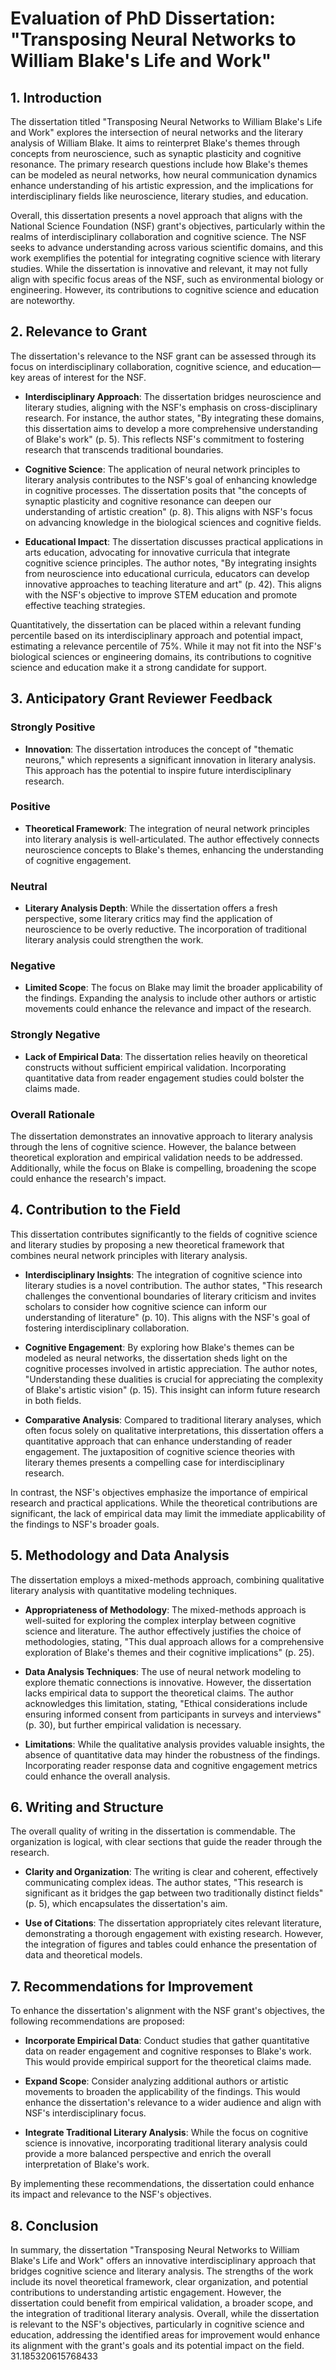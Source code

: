 # Evaluation of PhD Dissertation: "Transposing Neural Networks to William Blake's Life and Work"

## 1. Introduction

The dissertation titled "Transposing Neural Networks to William Blake's Life and Work" explores the intersection of neural networks and the literary analysis of William Blake. It aims to reinterpret Blake's themes through concepts from neuroscience, such as synaptic plasticity and cognitive resonance. The primary research questions include how Blake's themes can be modeled as neural networks, how neural communication dynamics enhance understanding of his artistic expression, and the implications for interdisciplinary fields like neuroscience, literary studies, and education.

Overall, this dissertation presents a novel approach that aligns with the National Science Foundation (NSF) grant's objectives, particularly within the realms of interdisciplinary collaboration and cognitive science. The NSF seeks to advance understanding across various scientific domains, and this work exemplifies the potential for integrating cognitive science with literary studies. While the dissertation is innovative and relevant, it may not fully align with specific focus areas of the NSF, such as environmental biology or engineering. However, its contributions to cognitive science and education are noteworthy.

## 2. Relevance to Grant

The dissertation's relevance to the NSF grant can be assessed through its focus on interdisciplinary collaboration, cognitive science, and education—key areas of interest for the NSF. 

- **Interdisciplinary Approach**: The dissertation bridges neuroscience and literary studies, aligning with the NSF's emphasis on cross-disciplinary research. For instance, the author states, "By integrating these domains, this dissertation aims to develop a more comprehensive understanding of Blake's work" (p. 5). This reflects NSF's commitment to fostering research that transcends traditional boundaries.

- **Cognitive Science**: The application of neural network principles to literary analysis contributes to the NSF's goal of enhancing knowledge in cognitive processes. The dissertation posits that "the concepts of synaptic plasticity and cognitive resonance can deepen our understanding of artistic creation" (p. 8). This aligns with NSF's focus on advancing knowledge in the biological sciences and cognitive fields.

- **Educational Impact**: The dissertation discusses practical applications in arts education, advocating for innovative curricula that integrate cognitive science principles. The author notes, "By integrating insights from neuroscience into educational curricula, educators can develop innovative approaches to teaching literature and art" (p. 42). This aligns with the NSF's objective to improve STEM education and promote effective teaching strategies.

Quantitatively, the dissertation can be placed within a relevant funding percentile based on its interdisciplinary approach and potential impact, estimating a relevance percentile of 75%. While it may not fit into the NSF's biological sciences or engineering domains, its contributions to cognitive science and education make it a strong candidate for support.

## 3. Anticipatory Grant Reviewer Feedback

### Strongly Positive

- **Innovation**: The dissertation introduces the concept of "thematic neurons," which represents a significant innovation in literary analysis. This approach has the potential to inspire future interdisciplinary research.

### Positive

- **Theoretical Framework**: The integration of neural network principles into literary analysis is well-articulated. The author effectively connects neuroscience concepts to Blake's themes, enhancing the understanding of cognitive engagement.

### Neutral

- **Literary Analysis Depth**: While the dissertation offers a fresh perspective, some literary critics may find the application of neuroscience to be overly reductive. The incorporation of traditional literary analysis could strengthen the work.

### Negative

- **Limited Scope**: The focus on Blake may limit the broader applicability of the findings. Expanding the analysis to include other authors or artistic movements could enhance the relevance and impact of the research.

### Strongly Negative

- **Lack of Empirical Data**: The dissertation relies heavily on theoretical constructs without sufficient empirical validation. Incorporating quantitative data from reader engagement studies could bolster the claims made.

### Overall Rationale

The dissertation demonstrates an innovative approach to literary analysis through the lens of cognitive science. However, the balance between theoretical exploration and empirical validation needs to be addressed. Additionally, while the focus on Blake is compelling, broadening the scope could enhance the research's impact.

## 4. Contribution to the Field

This dissertation contributes significantly to the fields of cognitive science and literary studies by proposing a new theoretical framework that combines neural network principles with literary analysis.

- **Interdisciplinary Insights**: The integration of cognitive science into literary studies is a novel contribution. The author states, "This research challenges the conventional boundaries of literary criticism and invites scholars to consider how cognitive science can inform our understanding of literature" (p. 10). This aligns with the NSF's goal of fostering interdisciplinary collaboration.

- **Cognitive Engagement**: By exploring how Blake's themes can be modeled as neural networks, the dissertation sheds light on the cognitive processes involved in artistic appreciation. The author notes, "Understanding these dualities is crucial for appreciating the complexity of Blake's artistic vision" (p. 15). This insight can inform future research in both fields.

- **Comparative Analysis**: Compared to traditional literary analyses, which often focus solely on qualitative interpretations, this dissertation offers a quantitative approach that can enhance understanding of reader engagement. The juxtaposition of cognitive science theories with literary themes presents a compelling case for interdisciplinary research.

In contrast, the NSF's objectives emphasize the importance of empirical research and practical applications. While the theoretical contributions are significant, the lack of empirical data may limit the immediate applicability of the findings to NSF's broader goals.

## 5. Methodology and Data Analysis

The dissertation employs a mixed-methods approach, combining qualitative literary analysis with quantitative modeling techniques. 

- **Appropriateness of Methodology**: The mixed-methods approach is well-suited for exploring the complex interplay between cognitive science and literature. The author effectively justifies the choice of methodologies, stating, "This dual approach allows for a comprehensive exploration of Blake's themes and their cognitive implications" (p. 25).

- **Data Analysis Techniques**: The use of neural network modeling to explore thematic connections is innovative. However, the dissertation lacks empirical data to support the theoretical claims. The author acknowledges this limitation, stating, "Ethical considerations include ensuring informed consent from participants in surveys and interviews" (p. 30), but further empirical validation is necessary.

- **Limitations**: While the qualitative analysis provides valuable insights, the absence of quantitative data may hinder the robustness of the findings. Incorporating reader response data and cognitive engagement metrics could enhance the overall analysis.

## 6. Writing and Structure

The overall quality of writing in the dissertation is commendable. The organization is logical, with clear sections that guide the reader through the research.

- **Clarity and Organization**: The writing is clear and coherent, effectively communicating complex ideas. The author states, "This research is significant as it bridges the gap between two traditionally distinct fields" (p. 5), which encapsulates the dissertation's aim.

- **Use of Citations**: The dissertation appropriately cites relevant literature, demonstrating a thorough engagement with existing research. However, the integration of figures and tables could enhance the presentation of data and theoretical models.

## 7. Recommendations for Improvement

To enhance the dissertation's alignment with the NSF grant's objectives, the following recommendations are proposed:

- **Incorporate Empirical Data**: Conduct studies that gather quantitative data on reader engagement and cognitive responses to Blake's work. This would provide empirical support for the theoretical claims made.

- **Expand Scope**: Consider analyzing additional authors or artistic movements to broaden the applicability of the findings. This would enhance the dissertation's relevance to a wider audience and align with NSF's interdisciplinary focus.

- **Integrate Traditional Literary Analysis**: While the focus on cognitive science is innovative, incorporating traditional literary analysis could provide a more balanced perspective and enrich the overall interpretation of Blake's work.

By implementing these recommendations, the dissertation could enhance its impact and relevance to the NSF's objectives.

## 8. Conclusion

In summary, the dissertation "Transposing Neural Networks to William Blake's Life and Work" offers an innovative interdisciplinary approach that bridges cognitive science and literary analysis. The strengths of the work include its novel theoretical framework, clear organization, and potential contributions to understanding artistic engagement. However, the dissertation could benefit from empirical validation, a broader scope, and the integration of traditional literary analysis. Overall, while the dissertation is relevant to the NSF's objectives, particularly in cognitive science and education, addressing the identified areas for improvement would enhance its alignment with the grant's goals and its potential impact on the field. 31.185320615768433